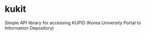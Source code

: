 # kukit

Simple API library for accessing KUPID (Korea University Portal to Information
Depository)
